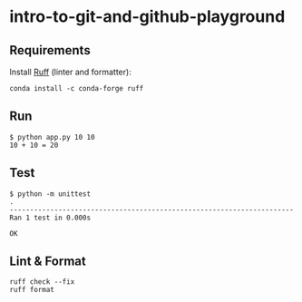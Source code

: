 # intro-to-git-and-github-playground

## Requirements

Install [Ruff](https://docs.astral.sh/ruff/installation/) (linter and formatter):

```
conda install -c conda-forge ruff
```

## Run

```
$ python app.py 10 10
10 + 10 = 20
```

## Test

```
$ python -m unittest
.
----------------------------------------------------------------------
Ran 1 test in 0.000s

OK
```

## Lint & Format

```
ruff check --fix
ruff format
```

